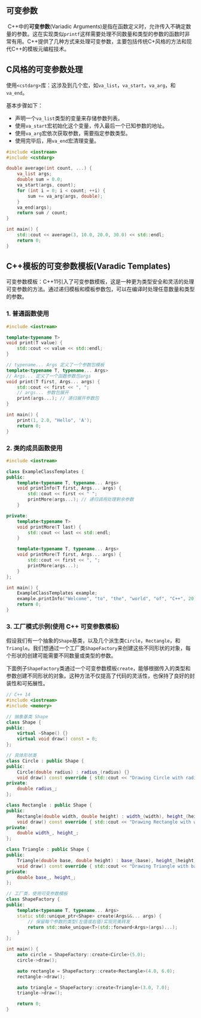 ## 可变参数

​	C++中的**可变参数**(Variadic Arguments)是指在函数定义时，允许传入不确定数量的参数。这在实现类似`printf`这样需要处理不同数量和类型的参数的函数时非常有用。C++提供了几种方式来处理可变参数，主要包括传统C+风格的方法和现代C++的模板元编程技术。

## C风格的可变参数处理

使用`<cstdarg>`库：这涉及到几个宏，如`va_list`，`va_start`，`va_arg`，和`va_end`。

基本步骤如下：

- 声明一个`va_list`类型的变量来存储参数列表。
- 使用`va_start`宏初始化这个变量，传入最后一个已知参数的地址。
- 使用`va_arg`宏依次获取参数，需要指定参数类型。
- 使用完毕后，用`va_end`宏清理变量。

```c++
#include <iostream>
#include <cstdarg>

double average(int count, ...) {
    va_list args;
    double sum = 0.0;
    va_start(args, count);
    for (int i = 0; i < count; ++i) {
        sum += va_arg(args, double);
    }
    va_end(args);
    return sum / count;
}

int main() {
    std::cout << average(3, 10.0, 20.0, 30.0) << std::endl;
    return 0;
}
```

## C++模板的可变参数模板(Varadic Templates)

​	可变参数模板：C++11引入了可变参数模板，这是一种更为类型安全和灵活的处理可变参数的方法。通过递归模板和模板参数包，可以在编译时处理任意数量和类型的参数。

### 1. 普通函数使用

```c++
#include <iostream>

template<typename T>
void print(T value) {
    std::cout << value << std::endl;
}

// typename... Args 定义了一个参数包模板
template<typename T, typename... Args>
// Args... 定义了一个函数参数包args
void print(T first, Args... args) {
    std::cout << first << ", ";
    // args... 参数包展开
    print(args...); // 递归展开参数包
}

int main() {
    print(1, 2.0, "Hello", 'A');
    return 0;
}
```

### 2. 类的成员函数使用

```c++
#include <iostream>

class ExampleClassTemplates {
public:
    template<typename T, typename... Args>
    void printInfo(T first, Args... args) {
        std::cout << first << " ";
        printMore(args...); // 递归调用处理剩余参数
    }

private:
    template<typename T>
    void printMore(T last) {
        std::cout << last << std::endl;
    }

    template<typename T, typename... Args>
    void printMore(T first, Args... args) {
        std::cout << first << ", ";
        printMore(args...);
    }
};

int main() {
    ExampleClassTemplates example;
    example.printInfo("Welcome", "to", "the", "world", "of", "C++", 20);
    return 0;
}
```

### 3. 工厂模式示例(使用 C++ 可变参数模板)

​	假设我们有一个抽象的`Shape`基类，以及几个派生类`Circle`，`Rectangle`，和`Triangle`。我们想通过一个工厂类`ShapeFactory`来创建这些不同形状的对象，每个形状的创建可能需要不同数量或类型的参数。

​	下面例子`ShapeFactory`类通过一个可变参数模板`create`，能够根据传入的类型和参数创建不同形状的对象。这种方法不仅提高了代码的灵活性，也保持了良好的封装性和可拓展性。

```C++
// C++ 14
#include <iostream>
#include <memory>

// 抽象基类 Shape
class Shape {
public:
    virtual ~Shape() {}
    virtual void draw() const = 0;
};

// 具体形状类
class Circle : public Shape {
public:
    Circle(double radius) : radius_(radius) {}
    void draw() const override { std::cout << "Drawing Circle with radius: " << radius_ << std::endl; }
private:
    double radius_;
};

class Rectangle : public Shape {
public:
    Rectangle(double width, double height) : width_(width), height_(height) {}
    void draw() const override { std::cout << "Drawing Rectangle with width: " << width_ << " height: " << height_ << std::endl; }
private:
    double width_, height_;
};

class Triangle : public Shape {
public:
    Triangle(double base, double height) : base_(base), height_(height) {}
    void draw() const override { std::cout << "Drawing Triangle with base: " << base_ << " height: " << height_ << std::endl; }
private:
    double base_, height_;
};

// 工厂类，使用可变参数模板
class ShapeFactory {
public:
    template<typename T, typename... Args>
    static std::unique_ptr<Shape> create(Args&&... args) {
        // 保留每个参数的类型(左值或右值)实现完美转发
        return std::make_unique<T>(std::forward<Args>(args)...);
    }
};

int main() {
    auto circle = ShapeFactory::create<Circle>(5.0);
    circle->draw();

    auto rectangle = ShapeFactory::create<Rectangle>(4.0, 6.0);
    rectangle->draw();

    auto triangle = ShapeFactory::create<Triangle>(3.0, 7.0);
    triangle->draw();

    return 0;
}
```